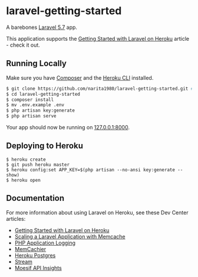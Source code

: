 # laravel-getting-started

A barebones [Laravel 5.7](https://laravel.com/) app.

This application supports the [Getting Started with Laravel on Heroku](https://devcenter.heroku.com/articles/getting-started-with-laravel) article - check it out.

## Running Locally

Make sure you have [Composer](https://getcomposer.org/) and the [Heroku CLI](https://cli.heroku.com/) installed.

```sh
$ git clone https://github.com/narita1980/laravel-getting-started.git # or clone your own fork
$ cd laravel-getting-started
$ composer install
$ mv .env.example .env
$ php artisan key:generate
$ php artisan serve
```

Your app should now be running on [127.0.0.1:8000](http://127.0.0.1:8000).

## Deploying to Heroku

```
$ heroku create
$ git push heroku master
$ heroku config:set APP_KEY=$(php artisan --no-ansi key:generate --show)
$ heroku open
```

## Documentation

For more information about using Laravel on Heroku, see these Dev Center articles:

- [Getting Started with Laravel on Heroku](https://devcenter.heroku.com/articles/getting-started-with-laravel)
- [Scaling a Laravel Application with Memcache](https://devcenter.heroku.com/articles/laravel-memcache)
- [PHP Application Logging](https://devcenter.heroku.com/articles/php-logging#laravel)
- [MemCachier](https://devcenter.heroku.com/articles/memcachier#laravel)
- [Heroku Postgres](https://devcenter.heroku.com/articles/heroku-postgresql#connecting-with-laravel)
- [Stream](https://devcenter.heroku.com/articles/stream#demo-django-rails-and-laravel)
- [Moesif API Insights](https://devcenter.heroku.com/articles/moesif#using-with-php-laravel)
